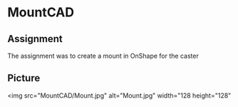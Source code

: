 # MountCAD

## Assignment

The assignment was to create a mount in OnShape for the caster

## Picture

<img src="MountCAD/Mount.jpg" alt="Mount.jpg" width="128 height="128" 
